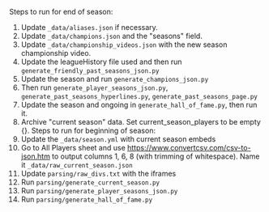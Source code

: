 Steps to run for end of season:
1. Update `_data/aliases.json` if necessary.
2. Update `_data/champions.json` and the "seasons" field.
3. Update `_data/championship_videos.json` with the new season championship video.
4. Update the leagueHistory file used and then run `generate_friendly_past_seasons_json.py`
5. Update the season and run `generate_champions_json.py`
6. Then run `generate_player_seasons_json.py`, `generate_past_seasons_hyperlines.py`, `generate_past_seasons_page.py`
7. Update the season and ongoing in `generate_hall_of_fame.py`, then run it.
8. Archive "current season" data. Set current_season_players to be empty {}.
Steps to run for beginning of season:
1. Update the `_data/season.yml` with current season embeds
2. Go to All Players sheet and use https://www.convertcsv.com/csv-to-json.htm to output columns 1, 6, 8 (with trimming of whitespace). Name it `_data/raw_current_season.json`
3. Update `parsing/raw_divs.txt` with the iframes
4. Run `parsing/generate_current_season.py`
5. Run `parsing/generate_player_seasons_json.py`
6. Run `parsing/generate_hall_of_fame.py`
